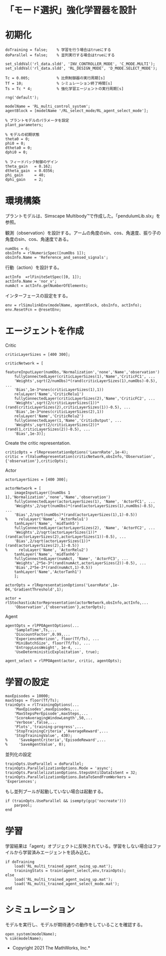 # 「モード選択」強化学習器を設計
# 初期化

```matlab:Code
doTraining = false;    % 学習を行う場合はtrueにする
doParallel = false;    % 並列実行する場合はtrueにする

set_slddVal('rl_data.sldd', 'INV_CONTROLLER_MODE', 'C_MODE.MULTI');
set_slddVal('rl_data.sldd', 'RL_DESIGN_MODE', 'D_MODE.SELECT_MODE');

Tc = 0.005;            % 比例制御器の実行周期[s]
Tf = 10;               % シミュレーション終了時間[s]
Ts = Tc * 4;           % 強化学習エージェントの実行周期[s]

rng('default');

modelName = 'RL_multi_control_system';
agentBlock = [modelName '/RL_select_mode/RL_agent_select_mode'];

% プラントモデルのパラメータを設定
plant_parameters;

% モデルの初期状態
theta0 = 0;
phi0 = 0;
dtheta0 = 0;
dphi0 = 0;

% フィードバック制御のゲイン
theta_gain   = 0.162;
dtheta_gain  = 0.0356;
phi_gain     = 40;
dphi_gain    = 2;
```

# 環境構築


プラントモデルは、Simscape Multibody™で作成した。「pendulumLib.slx」を参照。




観測（observation）を設計する。アームの角度のsin、cos、角速度、振り子の角度のsin、cos、角速度である。



```matlab:Code
numObs = 6;
obsInfo = rlNumericSpec([numObs 1]);
obsInfo.Name = 'Reference_and_sensed_signals';
```



行動（action）を設計する。



```matlab:Code
actInfo  =rlFiniteSetSpec([0, 1]);
actInfo.Name = 'nor_v';
numAct = actInfo.getNumberOfElements;
```



インターフェースの設定をする。



```matlab:Code
env = rlSimulinkEnv(modelName, agentBlock, obsInfo, actInfo);
env.ResetFcn = @resetEnv;
```

# エージェントを作成


Critic



```matlab:Code
criticLayerSizes = [400 300];

criticNetwork = [
    featureInputLayer(numObs,'Normalization','none','Name','observation')
    fullyConnectedLayer(criticLayerSizes(1),'Name','CriticFC1', ...
    'Weights',sqrt(2/numObs)*(rand(criticLayerSizes(1),numObs)-0.5), ...
    'Bias',1e-3*ones(criticLayerSizes(1),1))
    reluLayer('Name','CriticRelu1')
    fullyConnectedLayer(criticLayerSizes(2),'Name','CriticFC2', ...
    'Weights',sqrt(2/criticLayerSizes(1))*(rand(criticLayerSizes(2),criticLayerSizes(1))-0.5), ...
    'Bias',1e-3*ones(criticLayerSizes(2),1))
    reluLayer('Name','CriticRelu2')
    fullyConnectedLayer(1,'Name','CriticOutput', ...
    'Weights',sqrt(2/criticLayerSizes(2))*(rand(1,criticLayerSizes(2))-0.5), ...
    'Bias',1e-3)];
```



Create the critic representation.



```matlab:Code
criticOpts = rlRepresentationOptions('LearnRate',1e-4);
critic = rlValueRepresentation(criticNetwork,obsInfo,'Observation',{'observation'},criticOpts);
```



Actor



```matlab:Code
actorLayerSizes = [400 300];

actorNetwork = [
    imageInputLayer([numObs 1 1],'Normalization','none','Name','observation')
    fullyConnectedLayer(actorLayerSizes(1), 'Name', 'ActorFC1', ...
    'Weights',2/sqrt(numObs)*(rand(actorLayerSizes(1),numObs)-0.5), ...
    'Bias',2/sqrt(numObs)*(rand(actorLayerSizes(1),1)-0.5))
%     reluLayer('Name', 'ActorRelu1')
    tanhLayer('Name', 'midTanh5')
    fullyConnectedLayer(actorLayerSizes(2), 'Name', 'ActorFC2', ...
    'Weights',2/sqrt(actorLayerSizes(1))*(rand(actorLayerSizes(2),actorLayerSizes(1))-0.5), ...
    'Bias',2/sqrt(actorLayerSizes(1))*(rand(actorLayerSizes(2),1)-0.5))
%     reluLayer('Name', 'ActorRelu2')
    tanhLayer('Name', 'midTanh6')
    fullyConnectedLayer(numAct, 'Name', 'ActorFC3', ...
    'Weights',2*5e-3*(rand(numAct,actorLayerSizes(2))-0.5), ...
    'Bias',2*5e-3*(rand(numAct,1)-0.5))
    tanhLayer('Name','ActorTanh1')
    ];

actorOpts = rlRepresentationOptions('LearnRate',1e-04,'GradientThreshold',1);

actor = rlStochasticActorRepresentation(actorNetwork,obsInfo,actInfo,...
    'Observation',{'observation'},actorOpts);
```



Agent



```matlab:Code
agentOpts = rlPPOAgentOptions(...
    'SampleTime',Ts,...
    'DiscountFactor',0.99,...
    'ExperienceHorizon', floor(Tf/Ts), ...
    'MiniBatchSize', floor(Tf/Ts), ...
    'EntropyLossWeight', 1e-4, ...
    'UseDeterministicExploitation', true);

agent_select = rlPPOAgent(actor, critic, agentOpts);
```

# 学習の設定

```matlab:Code
maxEpisodes = 10000;
maxSteps = floor(Tf/Ts);
trainOpts = rlTrainingOptions(...
    'MaxEpisodes',maxEpisodes,...
    'MaxStepsPerEpisode',maxSteps,...
    'ScoreAveragingWindowLength',50,...
    'Verbose',false,...
    'Plots','training-progress',...
    'StopTrainingCriteria','AverageReward',...
    'StopTrainingValue', 430);
%     'SaveAgentCriteria','EpisodeReward',...
%     'SaveAgentValue', 0);
```



並列化の設定



```matlab:Code
trainOpts.UseParallel = doParallel;
trainOpts.ParallelizationOptions.Mode = 'async';
trainOpts.ParallelizationOptions.StepsUntilDataIsSent = 32;
trainOpts.ParallelizationOptions.DataToSendFromWorkers = 'Experiences';
```



もし並列プールが起動していない場合は起動する。



```matlab:Code
if (trainOpts.UseParallel && isempty(gcp('nocreate')))
    parpool;
end
```

# 学習


学習結果は「agent」オブジェクトに反映されている。学習をしない場合はファイルから学習済みエージェントを読み込む。



```matlab:Code
if doTraining
    load('RL_multi_trained_agent_swing_up.mat');
    trainingStats = train(agent_select,env,trainOpts);
else
    load('RL_multi_trained_agent_swing_up.mat');
    load('RL_multi_trained_agent_select_mode.mat');
end
```

# シミュレーション


モデルを実行し、モデルが期待通りの動作をしていることを確認する。



```matlab:Code
open_system(modelName);
% sim(modelName);
```

  


* Copyright 2021 The MathWorks, Inc.*



